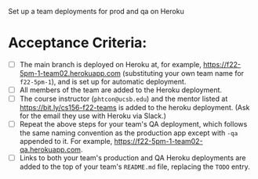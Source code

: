 Set up a team deployments for prod and qa on Heroku

# Acceptance Criteria:

- [ ] The main branch is deployed on Heroku at, for example,
      <https://f22-5pm-1-team02.herokuapp.com> (substituting your
      own team name for `f22-5pm-1`), and is set up for automatic
      deployment.  
- [ ] All members of the team are added to the Heroku deployment.
- [ ] The course instructor (`phtcon@ucsb.edu`) and the mentor listed
      at <https://bit.ly/cs156-f22-teams> is added to
      the heroku  deployment. (Ask for the email they use with
      Heroku via Slack.)
- [ ] Repeat the above steps for your team's QA deployment, which follows the same naming convention as the production app except with `-qa` appended to it. For example, <https://f22-5pm-1-team02-qa.herokuapp.com>.
- [ ] Links to both your team's production and QA Heroku deployments are added to the top of your team's `README.md` file, replacing the `TODO` entry.
